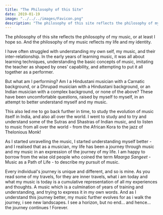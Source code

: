 ```yaml
---
title: "The Philosophy of this Site"
date: 2019-01-19
image: "../../../images/Favicon.png"
description: "The philosophy of this site reflects the philosophy of my music. I have often struggled with understanding my own self, my music, and the inter relationship. In the early years of learning music, its all about learning techniques, understanding the basic concepts of music, imitating the teacher limited to ones’ capability - and putting them all together as a performer."
---
```

The philosophy of this site reflects the philosophy of my music, or at least I hope so. And the philosophy of my music reflects my life and my identity.

I have often struggled with understanding my own self, my music, and their inter-relationship. In the early years of learning music, it was all about learning techniques, understanding the basic concepts of music, imitating the teacher as shaped by ones’ capability, and attempting to put it all together as a performer.

But what am I performing? Am I a Hindustani musician with a Carnatic background, or a Dhrupad musician with a Hindustani background, or an Indian musician with a complex background, or none of the above? These have been uncomfortable questions, raised by myself to myself, in an attempt to better understand myself and my music.

This also led me to go back further in time, to study the evolution of music itself in India, and also all over the world. I went to study and to try and understand some of the Sutras and Shastras of Indian music, and to listen to music from all over the world - from the African Kora to the jazz of Thelonious Monk!

As I started unravelling the music, I started understanding myself better - and I realised that as a musician, my life has been a journey through music and my music in an expression of the journey of my life. I am happy to borrow from the wise old people who coined the term *Maarga Sangeet* - Music as a Path of Life - to describe my pursuit of music.

Every individual's journey is unique and different, and so is mine. As you read some of my travels, for they are inner travels, what i am today and what my music is today is a cumulative representation of all my experiences and thoughts. A music which is a culmination of years of training and understanding, and trying to express it in my own words. And as I understand this journey better, my music further evolves for as i walk the journey, i see new landscapes. I see a horizon, but no end... and hence... the journey continues ! Forever.
